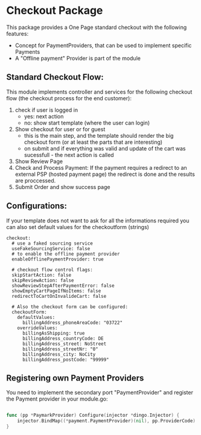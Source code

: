 # Checkout Package

This package provides a One Page standard checkout with the following features:
* Concept for PaymentProviders, that can be used to implement specific Payments
* A "Offline payment" Provider is part of the module

## Standard Checkout Flow:

This module implements controller and services for the following checkout flow (the checkout process for the end customer):

1. check if user is logged in
    * yes: next action
    * no: show start template (where the user can login)
2. Show checkout for user or for guest
    * this is the main step, and the template should render the big checkout form (or at least the parts that are interesting)
    * on submit and if everything was valid and update of the cart was sucessfull - the next action is called
3. Show Review Page
4. Check and Process Payment: If the payment requires a redirect to an external PSP (hosted payment page) the redirect is done and the results are proccessed.
5. Submit Order and show success page

## Configurations:

If your template does not want to ask for all the informations required you can also set default values for the checkoutform (strings)

```
checkout:
  # use a faked sourcing service
  useFakeSourcingService: false
  # to enable the offline payment provider
  enableOfflinePaymentProvider: true

  # checkout flow control flags:
  skipStartAction: false
  skipReviewAction: false
  showReviewStepAfterPaymentError: false
  showEmptyCartPageIfNoItems: false
  redirectToCartOnInvalideCart: false

  # Also the checkout form can be configured:
  checkoutForm:
    defaultValues:
      billingAddress_phoneAreaCode: "03722"
    overrideValues:
      billingAsShipping: true
      billingAddress_countryCode: DE
      billingAddress_street: NoStreet
      billingAddress_streetNr: "0"
      billingAddress_city: NoCity
      billingAddress_postCode: "99999"
```

## Registering own Payment Providers

You need to implement the secondary port "PaymentProvider" and register the Payment provider in your module.go:

```go

func (pp *PaymarkProvider) Configure(injector *dingo.Injector) {
	injector.BindMap((*payment.PaymentProvider)(nil), pp.ProviderCode).To(infrastructure.PaymarkAdapter{})
}

```
